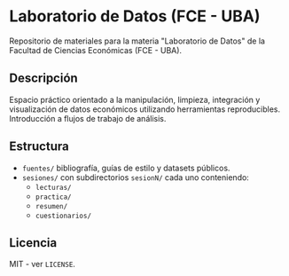 # Laboratorio de Datos (FCE - UBA)

Repositorio de materiales para la materia "Laboratorio de Datos" de la Facultad de Ciencias Económicas (FCE - UBA).

## Descripción
Espacio práctico orientado a la manipulación, limpieza, integración y visualización de datos económicos utilizando herramientas reproducibles. Introducción a flujos de trabajo de análisis.

## Estructura
- `fuentes/` bibliografía, guías de estilo y datasets públicos.
- `sesiones/` con subdirectorios `sesionN/` cada uno conteniendo:
  - `lecturas/`
  - `practica/`
  - `resumen/`
  - `cuestionarios/`

## Licencia
MIT - ver `LICENSE`.
